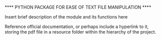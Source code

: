 **** PYTHON PACKAGE FOR EASE OF TEXT FILE MANIPULATION ****

Insert brief description of the module and its functions here

Reference official documentation, or perhaps include a hyperlink to it,
storing the pdf file in a resource folder within the hierarchy of the project.
